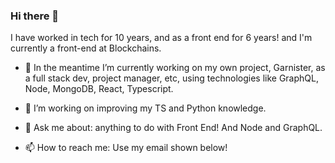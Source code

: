 ### Hi there 👋

I have worked in tech for 10 years, and as a front end for 6 years! and I'm currently a front-end at Blockchains. 

- 🔭 In the meantime I’m currently working on my own project, Garnister, as a full stack dev, project manager, etc, using technologies like GraphQL, Node, MongoDB, React, Typescript.
- 🌱 I’m working on improving my TS and Python knowledge.

- 💬 Ask me about: anything to do with Front End! And Node and GraphQL.
- 📫 How to reach me: Use my email shown below!

<!--
**VanessaPC/VanessaPC** is a ✨ _special_ ✨ repository because its `README.md` (this file) appears on your GitHub profile.

I have worked in tech for 10 years, and as a front end for 6 years! and I'm currently looking for my next position. 

- 🔭 In the meantime I’m currently working on my own project, Garnister, as a dev, project manager, etc etc!
- 🌱 I’m working on improving my TS knowledge and my data structures and algos!

- 💬 Ask me about: anything to do with Front End! And Node and GraphQL.
- 📫 How to reach me: Use my email shown below!
-->
